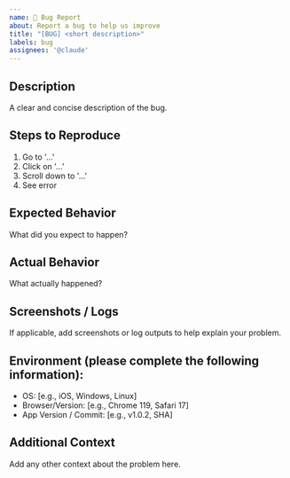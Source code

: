 ```yaml
---
name: 🐛 Bug Report
about: Report a bug to help us improve
title: "[BUG] <short description>"
labels: bug
assignees: '@claude'
---
```


## Description
A clear and concise description of the bug.

## Steps to Reproduce
1. Go to '...'
2. Click on '...'
3. Scroll down to '...'
4. See error

## Expected Behavior
What did you expect to happen?

## Actual Behavior
What actually happened?

## Screenshots / Logs
If applicable, add screenshots or log outputs to help explain your problem.

## Environment (please complete the following information):
- OS: [e.g., iOS, Windows, Linux]
- Browser/Version: [e.g., Chrome 119, Safari 17]
- App Version / Commit: [e.g., v1.0.2, SHA]

## Additional Context
Add any other context about the problem here.